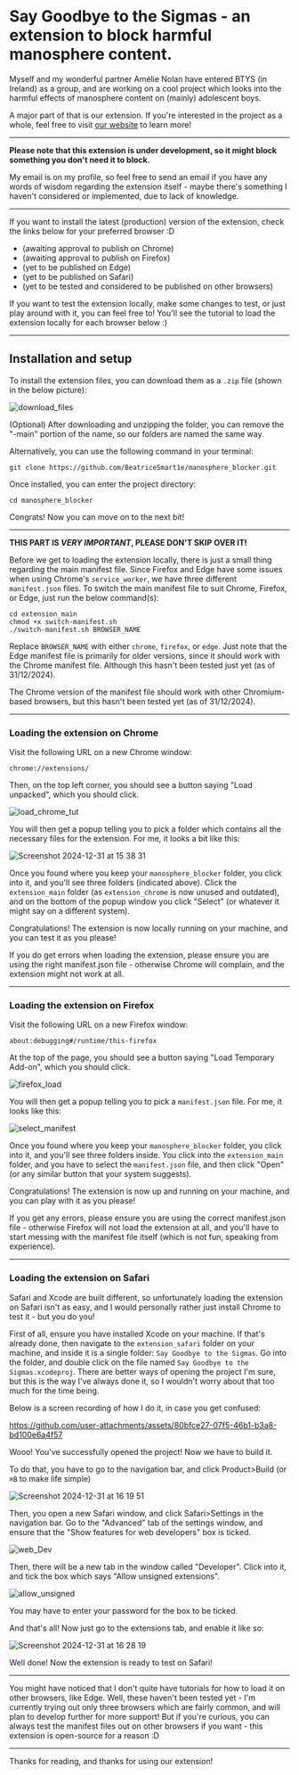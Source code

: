 # Say Goodbye to the Sigmas - an extension to block harmful manosphere content.
Myself and my wonderful partner Amélie Nolan have entered BTYS (in Ireland) as a group, and are working on a cool project which looks into the harmful effects of manosphere content on (mainly) adolescent boys.

A major part of that is our extension. If you're interested in the project as a whole, feel free to visit [our website](https://guidetothemanosphere.com) to learn more!
___
**Please note that this extension is under development, so it might block something you don't need it to block.**

My email is on my profile, so feel free to send an email if you have any words of wisdom regarding the extension itself - maybe there's something I haven't considered or implemented, due to lack of knowledge.
___
If you want to install the latest (production) version of the extension, check the links below for your preferred browser :D
- (awaiting approval to publish on Chrome)
- (awaiting approval to publish on Firefox)
- (yet to be published on Edge)
- (yet to be published on Safari)
- (yet to be tested and considered to be published on other browsers)

If you want to test the extension locally, make some changes to test, or just play around with it, you can feel free to! You'll see the tutorial to load the extension locally for each browser below :)
___
## Installation and setup
To install the extension files, you can download them as a ```.zip``` file (shown in the below picture):

![download_files](https://github.com/user-attachments/assets/a94e669b-12e1-453d-b27b-a7a826b6e15c)

(Optional) After downloading and unzipping the folder, you can remove the "-main" portion of the name, so our folders are named the same way.

Alternatively, you can use the following command in your terminal:
```
git clone https://github.com/BeatriceSmart1e/manosphere_blocker.git
```

Once installed, you can enter the project directory:
```
cd manosphere_blocker
```
Congrats! Now you can move on to the next bit!
___
**THIS PART IS _VERY IMPORTANT_, PLEASE DON'T SKIP OVER IT!**

Before we get to loading the extension locally, there is just a small thing regarding the main manifest file. Since Firefox and Edge have some issues when using Chrome's ```service_worker```, we have three different ```manifest.json``` files. To switch the main manifest file to suit Chrome, Firefox, or Edge, just run the below command(s):
```
cd extension_main
chmod +x switch-manifest.sh
./switch-manifest.sh BROWSER_NAME
```
Replace ```BROWSER_NAME``` with either ```chrome```, ```firefox```, or ```edge```. Just note that the Edge manifest file is primarily for older versions, since it should work with the Chrome manifest file. Although this hasn't been tested just yet (as of 31/12/2024).

The Chrome version of the manifest file should work with other Chromium-based browsers, but this hasn't been tested yet (as of 31/12/2024).
___
### Loading the extension on Chrome
Visit the following URL on a new Chrome window:
```
chrome://extensions/
```

Then, on the top left corner, you should see a button saying "Load unpacked", which you should click.

![load_chrome_tut](https://github.com/user-attachments/assets/06b4395c-0aaf-4334-b92e-67b8a2c75e84)

You will then get a popup telling you to pick a folder which contains all the necessary files for the extension. For me, it looks a bit like this:

![Screenshot 2024-12-31 at 15 38 31](https://github.com/user-attachments/assets/fcc2a530-8caf-4733-89a7-7b9a38fdd818)

Once you found where you keep your ```manosphere_blocker``` folder, you click into it, and you'll see three folders (indicated above). Click the ```extension_main``` folder (as ```extension_chrome``` is now unused and outdated), and on the bottom of the popup window you click "Select" (or whatever it might say on a different system).

Congratulations! The extension is now locally running on your machine, and you can test it as you please!

If you do get errors when loading the extension, please ensure you are using the right manifest.json file - otherwise Chrome will complain, and the extension might not work at all.
___
### Loading the extension on Firefox
Visit the following URL on a new Firefox window:
```
about:debugging#/runtime/this-firefox
```

At the top of the page, you should see a button saying "Load Temporary Add-on", which you should click.

![firefox_load](https://github.com/user-attachments/assets/4f90def7-360f-481b-ba1d-ac233420a4b7)

You will then get a popup telling you to pick a ```manifest.json``` file. For me, it looks like this:

![select_manifest](https://github.com/user-attachments/assets/9c3b0a4e-aaba-425c-b8aa-c00595f639dc)

Once you found where you keep your ```manosphere_blocker``` folder, you click into it, and you'll see three folders inside. You click into the ```extension_main``` folder, and you have to select the ```manifest.json``` file, and then click "Open" (or any similar button that your system suggests).

Congratulations! The extension is now up and running on your machine, and you can play with it as you please!

If you get any errors, please ensure you are using the correct manifest.json file - otherwise Firefox will not load the extension at all, and you'll have to start messing with the manifest file itself (which is not fun, speaking from experience).
___
### Loading the extension on Safari
Safari and Xcode are built different, so unfortunately loading the extension on Safari isn't as easy, and I would personally rather just install Chrome to test it - but you do you!

First of all, ensure you have installed Xcode on your machine. If that's already done, then navigate to the ```extension_safari``` folder on your machine, and inside it is a single folder: ```Say Goodbye to the Sigmas```. Go into the folder, and double click on the file named ```Say Goodbye to the Sigmas.xcodeproj```. There are better ways of opening the project I'm sure, but this is the way I've always done it, so I wouldn't worry about that too much for the time being.

Below is a screen recording of how I do it, in case you get confused:

https://github.com/user-attachments/assets/80bfce27-07f5-46b1-b3a8-bd100e6a4f57

Wooo! You've successfully opened the project! Now we have to build it.

To do that, you have to go to the navigation bar, and click Product>Build (or ```⌘B``` to make life simple)

![Screenshot 2024-12-31 at 16 19 51](https://github.com/user-attachments/assets/ccd25bfd-ef30-411c-83d3-b4b18e9d9a06)

Then, you open a new Safari window, and click Safari>Settings in the navigation bar. Go to the "Advanced" tab of the settings window, and ensure that the "Show features for web developers" box is ticked.

![web_Dev](https://github.com/user-attachments/assets/1dc3d996-165d-4235-b99c-39d90d63a1cb)

Then, there will be a new tab in the window called "Developer". Click into it, and tick the box which says "Allow unsigned extensions".

![allow_unsigned](https://github.com/user-attachments/assets/ad409f54-901b-4834-84f4-d01a59c027be)

You may have to enter your password for the box to be ticked.

And that's all! Now just go to the extensions tab, and enable it like so:

![Screenshot 2024-12-31 at 16 28 19](https://github.com/user-attachments/assets/8cb1b075-7291-4962-b6a0-57d2dba49266)

Well done! Now the extension is ready to test on Safari!
___
You might have noticed that I don't quite have tutorials for how to load it on other browsers, like Edge. Well, these haven't been tested yet - I'm currently trying out only three browsers which are fairly common, and will plan to develop further for more support! But if you're curious, you can always test the manifest files out on other browsers if you want - this extension is open-source for a reason :D
___
Thanks for reading, and thanks for using our extension!


